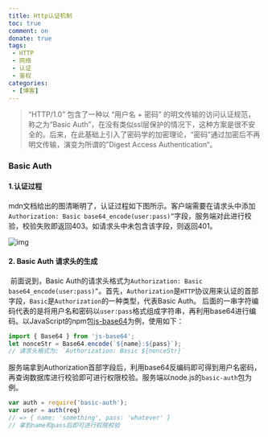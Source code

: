 ```yaml
---
title: Http认证机制
toc: true
comment: on
donate: true
tags:
 - HTTP
 - 网络
 - 认证
 - 鉴权
categories:
 - [博客]
---
```


> “HTTP/1.0” 包含了一种以 “用户名 + 密码” 的明文传输的访问认证规范，称之为“Basic Auth”，在没有类似ssl层保护的情况下，这种方案是很不安全的。后来，在此基础上引入了密码学的加密理论，“密码”通过加密后不再明文传输，演变为所谓的”Digest Access Authentication“。

### Basic Auth

#### 1.认证过程

​    mdn文档给出的图清晰明了，认证过程如下图所示。客户端需要在请求头中添加`Authorization: Basic base64_encode(user:pass)”`字段，服务端对此进行校验，校验失败即返回403。如请求头中未包含该字段，则返回401。

![img](/Users/sunwei/Documents/visonyh.github.io/source/img/HTTPAuth.png)

#### 2. Basic Auth 请求头的生成

​    前面说到，Basic Auth的请求头格式为`Authorization: Basic base64_encode(user:pass)”`。首先，`Authorization`是`HTTP`协议用来认证的首部字段，`Basic`是`Authorization`的一种类型，代表Basic Auth。 后面的一串字符编码代表的是将用户名和密码以`user:pass`格式组成字符串，再利用base64进行编码。以JavaScript的npm包[js-base64](https://www.npmjs.com/package/js-base64)为例，使用如下：

```javascript
import { Base64 } from 'js-base64';
let nonceStr = Base64.encode(`${name}:${pass}`);
// 请求头格式为: `Authorization: Basic ${nonceStr}`
```

​    服务端拿到Authorization首部字段后，利用base64反编码即可得到用户名密码，再查询数据库进行校验即可进行权限校验。服务端以node.js的`basic-auth`包为例。

```javascript
var auth = require('basic-auth');
var user = auth(req)
// => { name: 'something', pass: 'whatever' }
// 拿到name和pass后即可进行权限校验
```



